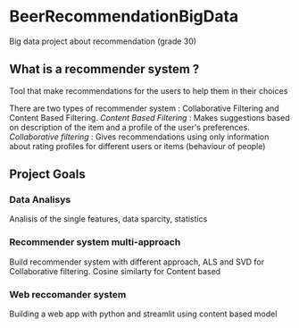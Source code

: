 # BeerRecommendationBigData
Big data project about recommendation (grade 30)

## What is a recommender system ?
Tool that make recommendations for the users to help them in their choices

There are two types of recommender system : Collaborative Filtering and Content Based Filtering.
*Content Based Filtering*  : Makes suggestions based on description of the item and a profile of the user's preferences.
*Collaborative filtering* : Gives recommendations using only information about rating profiles for different users or items (behaviour of people)

## Project Goals

### Data Analisys 
Analisis of the single features, data sparcity, statistics

### Recommender system multi-approach
Build recommender system with different approach, ALS and SVD for Collaborative filtering. Cosine similarty for Content based

### Web reccomander system 
Building a web app with python and streamlit using content based model


